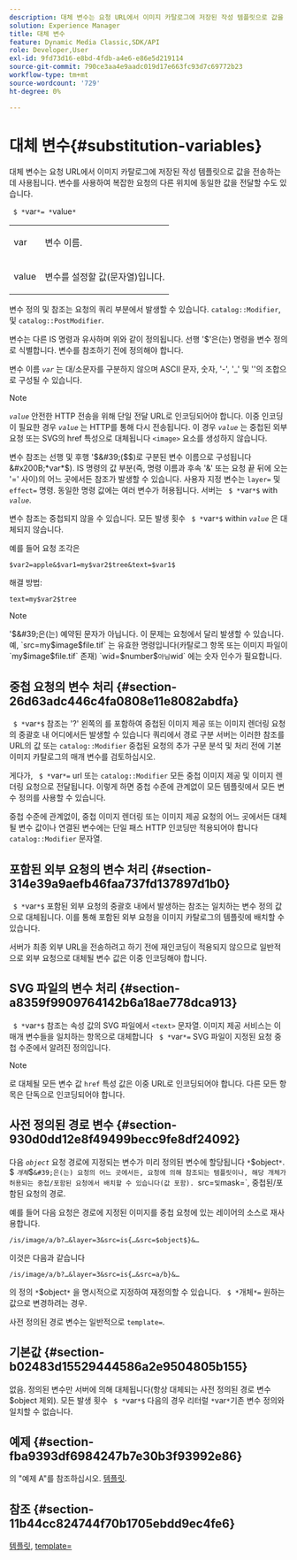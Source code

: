 ```yaml
---
description: 대체 변수는 요청 URL에서 이미지 카탈로그에 저장된 작성 템플릿으로 값을 전송하는 데 사용됩니다. 변수를 사용하여 복잡한 요청의 다른 위치에 동일한 값을 전달할 수도 있습니다.
solution: Experience Manager
title: 대체 변수
feature: Dynamic Media Classic,SDK/API
role: Developer,User
exl-id: 9fd73d16-e8bd-4fdb-a4e6-e86e5d219114
source-git-commit: 790ce3aa4e9aadc019d17e663fc93d7c69772b23
workflow-type: tm+mt
source-wordcount: '729'
ht-degree: 0%

---
```


# 대체 변수{#substitution-variables}

대체 변수는 요청 URL에서 이미지 카탈로그에 저장된 작성 템플릿으로 값을 전송하는 데 사용됩니다. 변수를 사용하여 복잡한 요청의 다른 위치에 동일한 값을 전달할 수도 있습니다.

` $ *`var`*= *`value`*`

<table id="simpletable_EFEC66C23CE949EFACDC415A954DF323"> 
 <tr class="strow"> 
  <td class="stentry"> <p> <span class="codeph"> <span class="varname"> var </span> </span> </p> </td> 
  <td class="stentry"> <p>변수 이름. </p> </td> 
 </tr> 
 <tr class="strow"> 
  <td class="stentry"> <p> <span class="codeph"> <span class="varname"> value </span> </span> </p> </td> 
  <td class="stentry"> <p>변수를 설정할 값(문자열)입니다. </p> </td> 
 </tr> 
</table>

변수 정의 및 참조는 요청의 쿼리 부분에서 발생할 수 있습니다. `catalog::Modifier`, 및 `catalog::PostModifier`.

변수는 다른 IS 명령과 유사하며 위와 같이 정의됩니다. 선행 &#39;$&#39;은(는) 명령을 변수 정의로 식별합니다. 변수를 참조하기 전에 정의해야 합니다.

변수 이름 *`var`* 는 대/소문자를 구분하지 않으며 ASCII 문자, 숫자, &#39;-&#39;, &#39;_&#39; 및 &#39;&#39;의 조합으로 구성될 수 있습니다.

>[!NOTE]
>
>*`value`* 안전한 HTTP 전송을 위해 단일 전달 URL로 인코딩되어야 합니다. 이중 인코딩이 필요한 경우 *`value`* 는 HTTP를 통해 다시 전송됩니다. 이 경우 *`value`* 는 중첩된 외부 요청 또는 SVG의 href 특성으로 대체됩니다 `<image>` 요소를 생성하지 않습니다.

변수 참조는 선행 및 후행 &#39;$&#39;($$)로 구분된 변수 이름으로 구성됩니다&#x200B;*var*$). IS 명령의 값 부분(즉, 명령 이름과 후속 &#39;&amp;&#39; 또는 요청 끝 뒤에 오는 &#39;=&#39; 사이)의 어느 곳에서든 참조가 발생할 수 있습니다. 사용자 지정 변수는 `layer=` 및 `effect=` 명령. 동일한 명령 값에는 여러 변수가 허용됩니다. 서버는 ` $ *`var`*$` with *`value`*.

변수 참조는 중첩되지 않을 수 있습니다. 모든 발생 횟수 ` $ *`var`*$` within *`value`* 은 대체되지 않습니다.

예를 들어 요청 조각은

`$var2=apple&$var1=my$var2$tree&text=$var1$`

해결 방법:

`text=my$var2$tree`

>[!NOTE]
>
>&#39;$&#39;은(는) 예약된 문자가 아닙니다. 이 문제는 요청에서 달리 발생할 수 있습니다. 예, `src=my$image$file.tif` 는 유효한 명령입니다(카탈로그 항목 또는 이미지 파일이 `my$image$file.tif` 존재) `wid=$number$` 아님 `wid` 에는 숫자 인수가 필요합니다.

## 중첩 요청의 변수 처리 {#section-26d63adc446c4fa0808e11e8082abdfa}

` $ *`var`*$` 참조는 &#39;?&#39; 왼쪽의 를 포함하여 중첩된 이미지 제공 또는 이미지 렌더링 요청의 중괄호 내 어디에서든 발생할 수 있습니다 쿼리에서 경로 구분 서버는 이러한 참조를 URL의 값 또는 `catalog::Modifier` 중첩된 요청의 추가 구문 분석 및 처리 전에 기본 이미지 카탈로그의 매개 변수를 검토하십시오.

게다가, ` $ *`var`*=` url 또는 `catalog::Modifier` 모든 중첩 이미지 제공 및 이미지 렌더링 요청으로 전달됩니다. 이렇게 하면 중첩 수준에 관계없이 모든 템플릿에서 모든 변수 정의를 사용할 수 있습니다.

중첩 수준에 관계없이, 중첩 이미지 렌더링 또는 이미지 제공 요청의 어느 곳에서든 대체될 변수 값이나 연결된 변수에는 단일 패스 HTTP 인코딩만 적용되어야 합니다 `catalog::Modifier` 문자열.

## 포함된 외부 요청의 변수 처리 {#section-314e39a9aefb46faa737fd137897d1b0}

` $ *`var`*$` 포함된 외부 요청의 중괄호 내에서 발생하는 참조는 일치하는 변수 정의 값으로 대체됩니다. 이를 통해 포함된 외부 요청을 이미지 카탈로그의 템플릿에 배치할 수 있습니다.

서버가 최종 외부 URL을 전송하려고 하기 전에 재인코딩이 적용되지 않으므로 일반적으로 외부 요청으로 대체될 변수 값은 이중 인코딩해야 합니다.

## SVG 파일의 변수 처리 {#section-a8359f9909764142b6a18ae778dca913}

` $ *`var`*$` 참조는 속성 값의 SVG 파일에서 `<text>` 문자열. 이미지 제공 서비스는 이 매개 변수들을 일치하는 항목으로 대체합니다 ` $ *`var`*=` SVG 파일이 지정된 요청 중첩 수준에서 알려진 정의입니다.

>[!NOTE]
>
>로 대체될 모든 변수 값 `href` 특성 값은 이중 URL로 인코딩되어야 합니다. 다른 모든 항목은 단독으로 인코딩되어야 합니다.

## 사전 정의된 경로 변수 {#section-930d0dd12e8f49499becc9fe8df24092}

다음 *`object`* 요청 경로에 지정되는 변수가 미리 정의된 변수에 할당됩니다 `*`$object`*`. ` ` $ *`개체`*$`&#39;은(는) 요청의 어느 곳에서든, 요청에 의해 참조되는 템플릿이나, 해당 개체가 허용되는 중첩/포함된 요청에서 배치할 수 있습니다(값 포함). `src=` 및 `mask=`, 중첩된/포함된 요청의 경로.

예를 들어 다음 요청은 경로에 지정된 이미지를 중첩 요청에 있는 레이어의 소스로 재사용합니다.

`/is/image/a/b?…&layer=3&src=is{…&src=$object$}&…`

이것은 다음과 같습니다

`/is/image/a/b?…&layer=3&src=is{…&src=a/b}&…`

의 정의 `*`$object`*` 을 명시적으로 지정하여 재정의할 수 있습니다. ` $ *`개체`*=` 원하는 값으로 변경하려는 경우.

사전 정의된 경로 변수는 일반적으로 `template=`.

## 기본값 {#section-b02483d15529444586a2e9504805b155}

없음. 정의된 변수만 서버에 의해 대체됩니다(항상 대체되는 사전 정의된 경로 변수 $object 제외). 모든 발생 횟수 ` $ *`var`*$` 다음의 경우 리터럴 `*`var`*`기존 변수 정의와 일치할 수 없습니다.

## 예제 {#section-fba9393df6984247b7e30b3f93992e86}

의 &quot;예제 A&quot;를 참조하십시오. [템플릿](../../../../../is-api/http-ref/image-serving-api-ref/c-http-protocol-reference/c-templates/c-templates.md#concept-3cd2d2adae0e41b2979b9640244d4d3e).

## 참조 {#section-11b44cc824744f70b1705ebdd9ec4fe6}

[템플릿](../../../../../is-api/http-ref/image-serving-api-ref/c-http-protocol-reference/c-templates/c-templates.md#concept-3cd2d2adae0e41b2979b9640244d4d3e), [template=](../../../../../is-api/http-ref/image-serving-api-ref/c-http-protocol-reference/c-command-reference/r-template.md#reference-3beccaa462a64bf0ba867e5c8fd0bd14)
